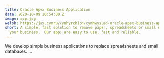 ```yaml
---
title: Oracle Apex Business Application
date: 2020-10-09 16:54:00 Z
image: app.jpg
welsh: https://jnx.cymru/cynhyrchion/cymhwysiad-oracle-apex-business-application.html
short: A simple, fast solution to remove paper, spreadsheets or small databases from
  your business.  Our apps are easy to use, fast and reliable.
---
```


We develop simple business applications to replace spreadsheets and small databases.
...